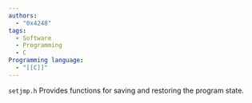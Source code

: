```yaml
---
authors:
  - "0x4248"
tags:
  - Software
  - Programming
  - C
Programming language:
  - "[[C]]"
---
```

`setjmp.h` Provides functions for saving and restoring the program state.
